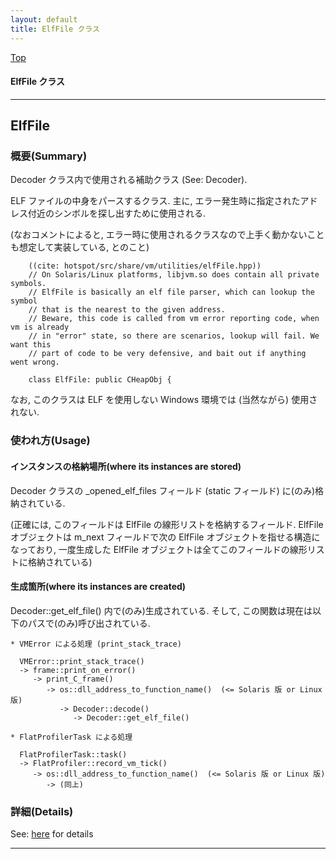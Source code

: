 ```yaml
---
layout: default
title: ElfFile クラス 
---
```

[Top](../index.html)

#### ElfFile クラス 



---
## <a name="nobH4w9tZm" id="nobH4w9tZm">ElfFile</a>

### 概要(Summary)
Decoder クラス内で使用される補助クラス (See: Decoder).

ELF ファイルの中身をパースするクラス.
主に, エラー発生時に指定されたアドレス付近のシンボルを探し出すために使用される.

(なおコメントによると, エラー時に使用されるクラスなので上手く動かないことも想定して実装している, とのこと)


```
    ((cite: hotspot/src/share/vm/utilities/elfFile.hpp))
    // On Solaris/Linux platforms, libjvm.so does contain all private symbols.
    // ElfFile is basically an elf file parser, which can lookup the symbol
    // that is the nearest to the given address.
    // Beware, this code is called from vm error reporting code, when vm is already
    // in "error" state, so there are scenarios, lookup will fail. We want this
    // part of code to be very defensive, and bait out if anything went wrong.
    
    class ElfFile: public CHeapObj {
```

なお, このクラスは ELF を使用しない Windows 環境では (当然ながら) 使用されない.

### 使われ方(Usage)
#### インスタンスの格納場所(where its instances are stored)
Decoder クラスの _opened_elf_files フィールド (static フィールド) に(のみ)格納されている.

(正確には, このフィールドは ElfFile の線形リストを格納するフィールド.
ElfFile オブジェクトは m_next フィールドで次の ElfFile オブジェクトを指せる構造になっており,
一度生成した ElfFile オブジェクトは全てこのフィールドの線形リストに格納されている)

#### 生成箇所(where its instances are created)
Decoder::get_elf_file() 内で(のみ)生成されている.
そして, この関数は現在は以下のパスで(のみ)呼び出されている.

```
* VMError による処理 (print_stack_trace)

  VMError::print_stack_trace()
  -> frame::print_on_error()
     -> print_C_frame()
        -> os::dll_address_to_function_name()  (<= Solaris 版 or Linux 版)
	       -> Decoder::decode()
	          -> Decoder::get_elf_file()

* FlatProfilerTask による処理

  FlatProfilerTask::task()
  -> FlatProfiler::record_vm_tick()
     -> os::dll_address_to_function_name()  (<= Solaris 版 or Linux 版)
        -> (同上)
```




### 詳細(Details)
See: [here](../doxygen/classElfFile.html) for details

---
